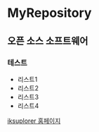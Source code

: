 # MyRepository
## 오픈 소스 소프트웨어
### 테스트
- 리스트1
- 리스트2
- 리스트3
- 리스트4

[iksuplorer 홈페이지](https://sites.google.com/site/iksuplorer/)
